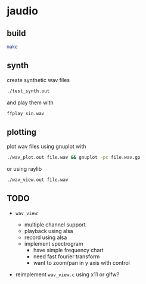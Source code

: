 # jaudio

## build

```bash
make
```

## synth

create synthetic wav files

```bash
./test_synth.out
```

and play them with

```bash
ffplay sin.wav
```

## plotting

plot wav files using gnuplot with
```bash
./wav_plot.out file.wav && gnuplot -pc file.wav.gp
```

or using raylib
```bash
./wav_view.out file.wav
```

## TODO
- `wav_view`:
    - multiple channel support
    - playback using alsa
    - record using alsa
    - implement spectrogram
      - have simple frequency chart
      - need fast fourier transform
      - want to zoom/pan in y axis with control

- reimplement `wav_view.c` using x11 or glfw?
